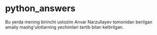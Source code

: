 # python_answers
Bu yerda mening birinchi ustozim Anvar Narzullayev tomonidan berilgan amaliy mashg'ulotlarning yechimlari tartib bilan keltirilgan.
